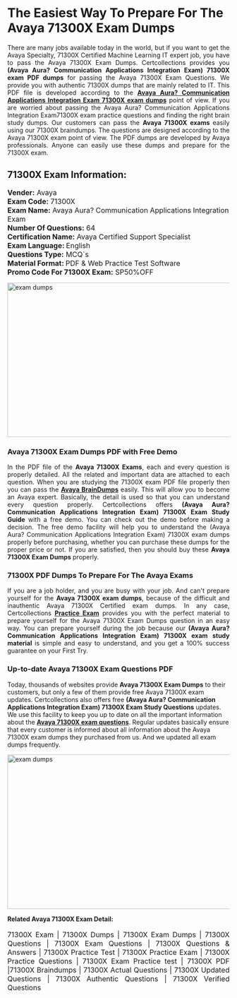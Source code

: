 <h1>The Easiest Way To Prepare For The Avaya 71300X Exam Dumps</h1> <p style="text-align:justify">There are many jobs available today in the world, but if you want to get the Avaya Specialty, 71300X Certified Machine Learning IT expert job, you have to pass the Avaya 71300X Exam Dumps. Certcollections provides you <strong>(Avaya Aura? Communication Applications Integration Exam) 71300X exam PDF dumps</strong> for passing the Avaya 71300X Exam Questions. We provide you with authentic 71300X dumps that are mainly related to IT. This PDF file is developed according to the <a href="https://www.certsofficial.com/avaya/71300x-questions"><strong>Avaya Aura? Communication Applications Integration Exam 71300X exam dumps</strong></a> point of view. If you are worried about passing the Avaya Aura? Communication Applications Integration Exam71300X exam practice questions and finding the right brain study dumps. Our customers can pass the <strong>Avaya 71300X exams </strong>easily using our 71300X braindumps. The questions are designed according to the Avaya 71300X exam point of view. The PDF dumps are developed by Avaya professionals. Anyone can easily use these dumps and prepare for the 71300X exam.</p> <h2><strong>71300X Exam Information:</strong></h2> <p><span style="font-size:16px"><strong>Vender:</strong> Avaya<br /> <strong>Exam Code:</strong> 71300X<br /> <strong>Exam Name:</strong> Avaya Aura? Communication Applications Integration Exam<br /> <strong>Number Of Questions:</strong> 64<br /> <strong>Certification Name:</strong> Avaya Certified Support Specialist<br /> <strong>Exam Language: </strong>English<br /> <strong>Questions Type:</strong> MCQ`s<br /> <strong>Material Format: </strong>PDF & Web Practice Test Software<br /> <strong>Promo Code For 71300X Exam:</strong> SP50%OFF</span></p> <p><a href="https://www.certsofficial.com/avaya/71300x-questions" rel="no-follow"><img alt="exam dumps" src="https://www.certcollections.com/uploads/content/certsofficial.jpg" style="height:350px; width:750px" /></a></p> <h3><strong>Avaya 71300X Exam Dumps PDF with Free Demo</strong></h3> <p style="text-align:justify">In the PDF file of the <strong>Avaya 71300X Exams</strong>, each and every question is properly detailed. All the related and important data are attached to each question. When you are studying the 71300X exam PDF file properly then you can pass the <a href="https://www.certsofficial.com/avaya-dumps"><strong>Avaya BrainDumps</strong></a> easily. This will allow you to become an Avaya expert. Basically, the detail is used so that you can understand every question properly. Certcollections offers <strong>(Avaya Aura? Communication Applications Integration Exam) 71300X Exam Study Guide</strong> with a free demo. You can check out the demo before making a decision. The free demo facility will help you to understand the (Avaya Aura? Communication Applications Integration Exam) 71300X exam dumps properly before purchasing, whether you can purchase these dumps for the proper price or not. If you are satisfied, then you should buy these <strong>Avaya 71300X Exam Dumps</strong> properly.</p> <h3><strong>71300X PDF Dumps To Prepare For The Avaya Exams</strong></h3> <p style="text-align:justify">If you are a job holder, and you are busy with your job. And can't prepare yourself for the <strong>Avaya 71300X exam dumps</strong>, because of the difficult and inauthentic Avaya 71300X Certified exam dumps. In any case, Certcollections <strong><a href="https://www.certsofficial.com/">Practice Exam</a></strong> provides you with the perfect material to prepare yourself for the Avaya 71300X Exam Dumps question in an easy way. You can prepare yourself during the job because our <strong>(Avaya Aura? Communication Applications Integration Exam) 71300X exam study material</strong> is simple and easy to understand, and you get a 100% success guarantee on your First Try.</p> <h3><strong>Up-to-date Avaya 71300X Exam Questions PDF</strong></h3> <p>Today, thousands of websites provide <strong>Avaya 71300X Exam Dumps</strong> to their customers, but only a few of them provide free Avaya 71300X exam updates. Certcollections also offers free <strong>(Avaya Aura? Communication Applications Integration Exam) 71300X Exam Study Questions</strong> updates. We use this facility to keep you up to date on all the important information about the <a href="https://www.certsofficial.com/avaya/71300x-questions"><strong>Avaya 71300X exam questions</strong></a>. Regular updates basically ensure that every customer is informed about all information about the Avaya 71300X exam dumps they purchased from us. And we updated all exam dumps frequently.</p> <p><a href="https://www.certsofficial.com/avaya/71300x-questions"><img alt="exam dumps " src="https://www.certcollections.com/uploads/content/certsofficial2.jpg" style="height:350px; width:750px" /></a></p> <p style="text-align:justify"><span style="font-size:14px"><strong>Related Avaya 71300X Exam Detail:</strong></span><br /> <br /> <span style="font-size:16px">71300X Exam | 71300X Dumps | 71300X Exam Dumps | 71300X Questions | 71300X Exam Questions | 71300X Questions & Answers | 71300X Practice Test | 71300X Practice Exam | 71300X Practice Questions | 71300X Exam Practice test | 71300X PDF |71300X Braindumps | 71300X Actual Questions | 71300X Updated Questions | 71300X Authentic Questions | 71300X Verified Questions</span></p>
